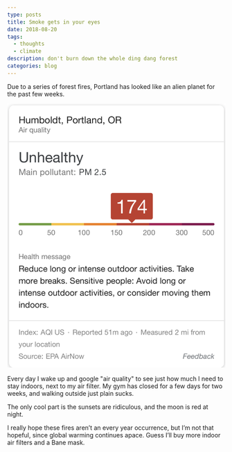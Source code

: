 ```yaml
---
type: posts
title: Smoke gets in your eyes
date: 2018-08-20
tags:
  - thoughts
  - climate
description: don't burn down the whole ding dang forest
categories: blog
---
```


Due to a series of forest fires, Portland has looked like an alien planet for the past few weeks.

![aqi search](/photos/aqi.png)

Every day I wake up and google "air quality" to see just how much I need to stay indoors, next to my air filter. My gym has closed for a few days for two weeks, and walking outside just plain sucks.

The only cool part is the sunsets are ridiculous, and the moon is red at night.

I really hope these fires aren’t an every year occurrence, but I’m not that hopeful, since global warming continues apace. Guess I’ll buy more indoor air filters and a Bane mask.
